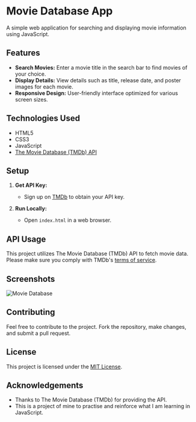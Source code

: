
# Movie Database App

A simple web application for searching and displaying movie information using JavaScript.

## Features

- **Search Movies:** Enter a movie title in the search bar to find movies of your choice.
- **Display Details:** View details such as title, release date, and poster images for each movie.
- **Responsive Design:** User-friendly interface optimized for various screen sizes.

## Technologies Used

- HTML5
- CSS3
- JavaScript
- [The Movie Database (TMDb) API](https://www.themoviedb.org/documentation/api)

## Setup

1. **Get API Key:**
   - Sign up on [TMDb](https://www.themoviedb.org/) to obtain your API key.
   
2. **Run Locally:**
   - Open `index.html` in a web browser.

## API Usage

This project utilizes The Movie Database (TMDb) API to fetch movie data. Please make sure you comply with TMDb's [terms of service](https://www.themoviedb.org/documentation/api/terms-of-use).

## Screenshots

![Movie Database](https://github.com/TheNarh/Movie-Database-App/assets/41292435/0dce949d-3fea-474f-9f58-5ef34e11ba04)


## Contributing

Feel free to contribute to the project. Fork the repository, make changes, and submit a pull request.

## License

This project is licensed under the [MIT License](LICENSE).

## Acknowledgements

- Thanks to The Movie Database (TMDb) for providing the API.
- This is a project of mine to practise and reinforce what I am learning in JavaScript.



